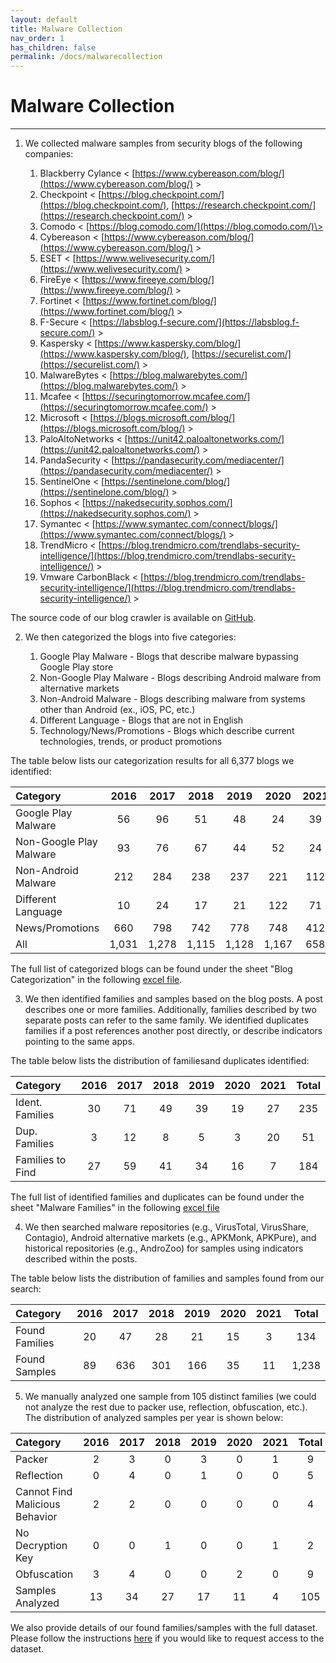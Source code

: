 ```yaml
---
layout: default
title: Malware Collection
nav_order: 1
has_children: false
permalink: /docs/malwarecollection
---
```


# Malware Collection
---

1. We collected malware samples from security blogs of the following companies:

    1. Blackberry Cylance \< [https://www.cybereason.com/blog/](https://www.cybereason.com/blog/) \>
    2. Checkpoint \< [https://blog.checkpoint.com/](https://blog.checkpoint.com/), [https://research.checkpoint.com/](https://research.checkpoint.com/) \>
    3. Comodo \< [https://blog.comodo.com/](https://blog.comodo.com/)\>
    4. Cybereason \< [https://www.cybereason.com/blog/](https://www.cybereason.com/blog/) \>
    5. ESET \< [https://www.welivesecurity.com/](https://www.welivesecurity.com/) \>
    6. FireEye \< [https://www.fireeye.com/blog/](https://www.fireeye.com/blog/) \>
    7. Fortinet \< [https://www.fortinet.com/blog/](https://www.fortinet.com/blog/) \>
    8. F-Secure \< [https://labsblog.f-secure.com/](https://labsblog.f-secure.com/) \>
    9. Kaspersky \< [https://www.kaspersky.com/blog/](https://www.kaspersky.com/blog/), [https://securelist.com/](https://securelist.com/) \>
    10. MalwareBytes \< [https://blog.malwarebytes.com/](https://blog.malwarebytes.com/) \>
    11. Mcafee \< [https://securingtomorrow.mcafee.com/](https://securingtomorrow.mcafee.com/) \>
    12. Microsoft \< [https://blogs.microsoft.com/blog/](https://blogs.microsoft.com/blog/) \>
    13. PaloAltoNetworks \< [https://unit42.paloaltonetworks.com/](https://unit42.paloaltonetworks.com/) \>
    14. PandaSecurity \< [https://pandasecurity.com/mediacenter/](https://pandasecurity.com/mediacenter/) \>
    15. SentinelOne \< [https://sentinelone.com/blog/](https://sentinelone.com/blog/) \>
    16. Sophos \< [https://nakedsecurity.sophos.com/](https://nakedsecurity.sophos.com/) \>
    17. Symantec \< [https://www.symantec.com/connect/blogs/](https://www.symantec.com/connect/blogs/) \>
    18. TrendMicro \< [https://blog.trendmicro.com/trendlabs-security-intelligence/](https://blog.trendmicro.com/trendlabs-security-intelligence/) \>
    19. Vmware CarbonBlack \< [https://blog.trendmicro.com/trendlabs-security-intelligence/](https://blog.trendmicro.com/trendlabs-security-intelligence/) \>

The source code of our blog crawler is available on [GitHub](https://github.com/hello-from-anon-researcher/BlogScrapeUtilities/).

2. We then categorized the blogs into five categories:

    1. Google Play Malware - Blogs that describe malware bypassing Google Play store
    2. Non-Google Play Malware - Blogs describing Android malware from alternative markets
    3. Non-Android Malware - Blogs describing malware from systems other than Android (ex., iOS, PC, etc.)
    4. Different Language - Blogs that are not in English
    5. Technology/News/Promotions - Blogs which describe current technologies, trends, or product promotions

The table below lists our categorization results for all 6,377 blogs we identified:

|Category|2016|2017|2018|2019|2020|2021|Total|
|:-------------------------------|:------------------:|:------:|:------:|:------:|:------:|:------:|:------:|
|Google Play Malware|56|96|51|48|24|39|314|
|Non-Google Play Malware|93|76|67|44|52|24|356|
|Non-Android Malware|212|284|238|237|221|112|1,304|
|Different Language|10|24|17|21|122|71|265|
|News/Promotions|660|798|742|778|748|412|4,138|
|All|1,031|1,278|1,115|1,128|1,167|658|6,377|

The full list of categorized blogs can be found under the sheet "Blog Categorization" in the following [excel file](../../../assets/data/excelsheets/malware_collection_blogs.xlsx).

3. We then identified families and samples based on the blog posts. A post describes one or more families. Additionally, families described by two separate posts can refer to the same family. We identified duplicates families if a post references another post directly, or describe indicators pointing to the same apps.
 
The table below lists the distribution of familiesand duplicates identified:

|Category|2016|2017|2018|2019|2020|2021|Total|
|:-------------------------------|:------------------:|:------:|:------:|:------:|:------:|:------:|:------:|
|Ident. Families|30|71|49|39|19|27|235|
|Dup. Families|3|12|8|5|3|20|51|
|Families to Find|27|59|41|34|16|7|184|

The full list of identified families and duplicates can be found under the sheet "Malware Families" in the following [excel file](../../../assets/data/excelsheets/malware_collection_blogs.xlsx)

4. We then searched malware repositories (e.g., VirusTotal, VirusShare, Contagio), Android alternative markets (e.g., APKMonk, APKPure), and historical repositories (e.g., AndroZoo) for samples using indicators described within the posts.

The table below lists the distribution of families and samples found from our search:

|Category|2016|2017|2018|2019|2020|2021|Total|
|:-------------------------------|:------------------:|:------:|:------:|:------:|:------:|:------:|:------:|
|Found Families|20|47|28|21|15|3|134|
|Found Samples|89|636|301|166|35|11|1,238|

5. We manually analyzed one sample from 105 distinct families (we could not analyze the rest due to packer use, reflection, obfuscation, etc.). The distribution of analyzed samples per year is shown below:

|Category|2016|2017|2018|2019|2020|2021|Total|
|:-------------------------------|:------------------:|:------:|:------:|:------:|:------:|:------:|:------:|
|Packer|2|3|0|3|0|1|9|
|Reflection|0|4|0|1|0|0|5|
|Cannot Find Malicious Behavior|2|2|0|0|0|0|4|
|No Decryption Key|0|0|1|0|0|1|2|
|Obfuscation|3|4|0|0|2|0|9|
|Samples Analyzed|13|34|27|17|11|4|105|

We also provide details of our found families/samples with the full dataset. Please follow the instructions [here](../../../docs/dataset) if you would like to request access to the dataset.
